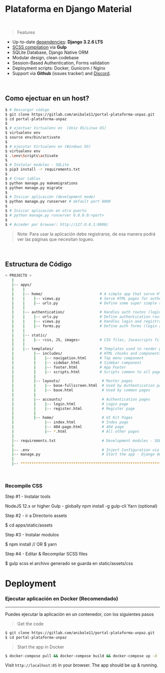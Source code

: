 # Plataforma en Django Material


<br />

> Features

- Up-to-date [dependencies](./requirements.txt): **Django 3.2.6 LTS**
- [SCSS compilation](#recompile-css) via **Gulp**
- SQLite Database, Django Native ORM
- Modular design, clean codebase
- Session-Based Authentication, Forms validation
- Deployment scripts: Docker, Gunicorn / Nginx
- Support via **Github** (issues tracker) and [Discord](https://discord.gg/fZC6hup).


<br />


## Como ejectuar en un host?

```bash
$ # Descargar código
$ git clone https://gitlab.com/anibale11/portal-plataforma-unpaz.git
$ cd portal-plataforma-unpaz
$
$ # ejectuar Virtualenv en  (Unix OS/Linux OS)
$ virtualenv env
$ source env/bin/activate
$
$ # ejecutar Virtualenv en (Windows OS)
$ virtualenv env
$ .\env\Scripts\activate
$
$ # Instalar modules - SQLite
$ pip3 install -r requirements.txt
$
$ # Crear tablas
$ python manage.py makemigrations
$ python manage.py migrate
$
$ # Iniciar aplicación (development mode)
$ python manage.py runserver # default port 8000
$
$ # Iniciar aplicación en otro puerto
$ # python manage.py runserver 0.0.0.0:<port>
$
$ # Acceder por browser: http://127.0.0.1:8000/
```

> Note: Para usar la aplicación debe registrarse, de esa manera podrá ver las páginas que necesitan logueo.

<br />

## Estructura de Código


```bash
< PROJECTO >
   |
   |-- apps/
   |    |
   |    |-- home/                          # A simple app that serve HTML files
   |    |    |-- views.py                  # Serve HTML pages for authenticated users
   |    |    |-- urls.py                   # Define some super simple routes  
   |    |
   |    |-- authentication/                # Handles auth routes (login and register)
   |    |    |-- urls.py                   # Define authentication routes  
   |    |    |-- views.py                  # Handles login and registration  
   |    |    |-- forms.py                  # Define auth forms (login and register)
   |    |
   |    |-- static/
   |    |    |-- <css, JS, images>         # CSS files, Javascripts files
   |    |
   |    |-- templates/                     # Templates used to render pages
   |         |-- includes/                 # HTML chunks and components
   |         |    |-- navigation.html      # Top menu component
   |         |    |-- sidebar.html         # Sidebar component
   |         |    |-- footer.html          # App Footer
   |         |    |-- scripts.html         # Scripts common to all pages
   |         |
   |         |-- layouts/                   # Master pages
   |         |    |-- base-fullscreen.html  # Used by Authentication pages
   |         |    |-- base.html             # Used by common pages
   |         |
   |         |-- accounts/                  # Authentication pages
   |         |    |-- login.html            # Login page
   |         |    |-- register.html         # Register page
   |         |
   |         |-- home/                      # UI Kit Pages
   |              |-- index.html            # Index page
   |              |-- 404-page.html         # 404 page
   |              |-- *.html                # All other pages
   |
   |-- requirements.txt                     # Development modules - SQLite storage
   |
   |-- .env                                 # Inject Configuration via Environment
   |-- manage.py                            # Start the app - Django default start script
   |
   |-- ************************************************************************
```

<br />

### Recompile CSS


Step #1 - Instalar tools

NodeJS 12.x or higher
Gulp - globally
npm install -g gulp-cli
Yarn (optional)

Step #2 - ir a Directorio assets

$ cd apps/static/assets

Step #3 - Instalar modulos

$ npm install
// OR
$ yarn

Step #4 - Editar & Recompilar SCSS files

$ gulp scss
el archivo generado se guarda en static/assets/css

# Deployment
### Ejecutar aplicación en Docker (Recomendado)
---

Puedes ejecutar la aplicación en un contenedor, con los siguientes pasos  

> Get the code

```bash
$ git clone https://gitlab.com/anibale11/portal-plataforma-unpaz.git
$ cd portal-plataforma-unpaz
```

> Start the app in Docker

```bash
$ docker-compose pull && docker-compose build && docker-compose up -d
```

Visit `http://localhost:85` in your browser. The app should be up & running.
